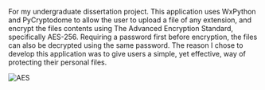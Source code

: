 For my undergraduate dissertation project. This application uses WxPython and PyCryptodome to allow the user to upload a file of any extension, and encrypt the files contents using The Advanced Encryption Standard, specifically AES-256. Requiring a password first before encryption, the files can also be decrypted using the same password. The reason I chose to develop this application was to give users a simple, yet effective, way of protecting their personal files.

![AES](https://github.com/user-attachments/assets/5eccacc5-1704-4c72-8f06-44213fb5bc1d)
